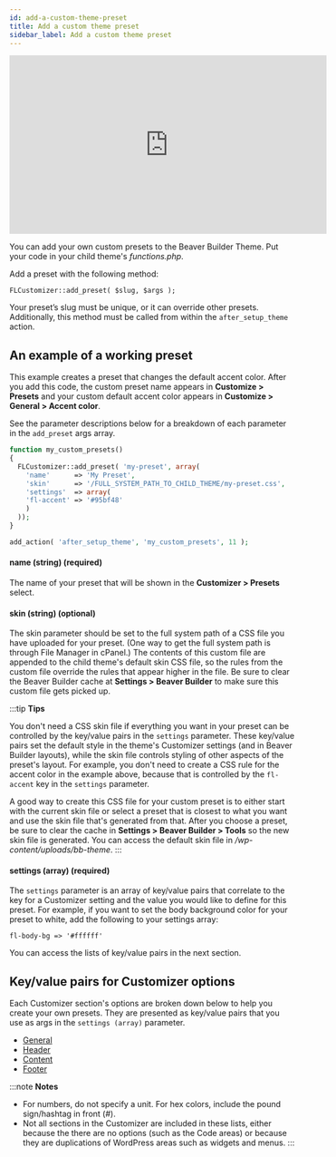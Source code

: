 ```yaml
---
id: add-a-custom-theme-preset
title: Add a custom theme preset
sidebar_label: Add a custom theme preset
---
```


<div className="embed-responsive">
  <iframe width="560" height="315" src="https://www.youtube-nocookie.com/embed/Oky9roTCk3g" title="YouTube video player" frameborder="0" allow="accelerometer; autoplay; clipboard-write; encrypted-media; gyroscope; picture-in-picture" allowfullscreen></iframe>
</div>

You can add your own custom presets to the Beaver Builder Theme. Put your code in your child theme's _functions.php_.

Add a preset with the following method:

```
FLCustomizer::add_preset( $slug, $args );
```

Your preset’s slug must be unique, or it can override other presets. Additionally, this method must be called from within the `after_setup_theme` action.

## An example of a working preset

This example creates a preset that changes the default accent color. After you add this code, the custom preset name appears in **Customize > Presets** and your custom default accent color appears in **Customize > General > Accent color**.

See the parameter descriptions below for a breakdown of each parameter in the `add_preset` args array.

```php
function my_custom_presets() 
{
  FLCustomizer::add_preset( 'my-preset', array(
    'name'      => 'My Preset',
    'skin'      => '/FULL_SYSTEM_PATH_TO_CHILD_THEME/my-preset.css',
    'settings'  => array(
    'fl-accent' => '#95bf48'
    )
  ));
}

add_action( 'after_setup_theme', 'my_custom_presets', 11 );
```

#### name (string) (required)

The name of your preset that will be shown in the **Customizer > Presets** select.

#### skin (string) (optional)

The skin parameter should be set to the full system path of a CSS file you have uploaded for your preset. (One way to get the full system path is through File Manager in cPanel.) The contents of this custom file are appended to the child theme's default skin CSS file, so the rules from the custom file override the rules that appear higher in the file. Be sure to clear the Beaver Builder cache at **Settings > Beaver Builder** to make sure this custom file gets picked up.

:::tip **Tips**

You don't need a CSS skin file if everything you want in your preset can be controlled by the key/value pairs in the `settings` parameter. These key/value pairs set the default style in the theme's Customizer settings (and in Beaver Builder layouts), while the skin file controls styling of other aspects of the preset's layout. For example, you don't need to create a CSS rule for the accent color in the example above, because that is controlled by the `fl-accent` key in the `settings` parameter.

A good way to create this CSS file for your custom preset is to either start with the current skin file or select a preset that is closest to what you want and use the skin file that's generated from that. After you choose a preset, be sure to clear the cache in **Settings > Beaver Builder > Tools** so the new skin file is generated. You can access the default skin file in */wp-content/uploads/bb-theme*.
:::

#### settings (array) (required)

The `settings` parameter is an array of key/value pairs that correlate to the key for a Customizer setting and the value you would like to define for this preset. For example, if you want to set the body background color for your preset to white, add the following to your settings array:

    fl-body-bg => '#ffffff'

You can access the lists of key/value pairs in the next section.

## Key/value pairs for Customizer options

Each Customizer section's options are broken down below to help you create your own presets. They are presented as key/value pairs that you use as args in the `settings (array)` parameter.

  * [General](/bb-theme/developer/custom-theme-preset/add-theme-preset-general-tab-options.md)
  * [Header](/bb-theme/developer/custom-theme-preset/add-theme-preset-header-tab-options.md)
  * [Content](/bb-theme/developer/custom-theme-preset/add-theme-preset-content-tab-options.md)
  * [Footer](/bb-theme/developer/custom-theme-preset/add-theme-preset-footer-tab-options.md)

:::note **Notes**
  * For numbers, do not specify a unit. For hex colors, include the pound sign/hashtag in front (#).
  * Not all sections in the Customizer are included in these lists, either because the there are no options (such as the Code areas) or because they are duplications of WordPress areas such as widgets and menus.
:::
